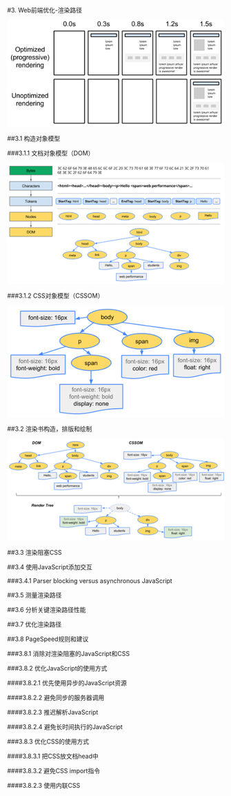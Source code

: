 #3. Web前端优化-渲染路径

![](images/progressive-rendering.png)

##3.1 构造对象模型

###3.1.1 文档对象模型（DOM）

![](images/full-process.png)

###3.1.2 CSS对象模型（CSSOM）

![](images/cssom-tree.png)

##3.2 渲染书构造，排版和绘制

![](images/render-tree-construction.png)

##3.3 渲染阻塞CSS

##3.4 使用JavaScript添加交互

###3.4.1 Parser blocking versus asynchronous JavaScript

##3.5 测量渲染路径

##3.6 分析关键渲染路径性能

##3.7 优化渲染路径

##3.8 PageSpeed规则和建议

###3.8.1 消除对渲染阻塞的JavaScript和CSS

###3.8.2 优化JavaScript的使用方式

####3.8.2.1 优先使用异步的JavaScript资源

####3.8.2.2 避免同步的服务器调用

####3.8.2.3 推迟解析JavaScript

####3.8.2.4 避免长时间执行的JavaScript

###3.8.3 优化CSS的使用方式

####3.8.3.1 把CSS放文档head中

####3.8.3.2 避免CSS import指令

####3.8.2.3 使用内联CSS